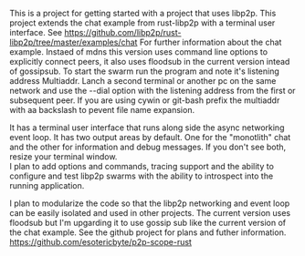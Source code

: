 This is a project for getting started with a project that uses libp2p.
This project extends the chat example from rust-libp2p with a terminal user interface.
See 
https://github.com/libp2p/rust-libp2p/tree/master/examples/chat
For further information about the chat example.
Instaed of mdns this version uses command line options to explicitly connect peers, it also uses floodsub in the current version intead of gossipsub. 
To start the swarm run the program and note it's listening address Multiaddr. 
Lanch a second terminal or another pc on the same network and use the --dial option with the listening address from the first or subsequent peer.
If you are using cywin or git-bash prefix the multiaddr with aa backslash to pevent file name expansion.

It has a terminal user interface that runs along side the async networking event loop. It has two output areas by default. One for the "monotlith" chat and the other for information and debug messages.
If you don't see both, resize your terminal window.   
I plan to add options and commands, tracing support and the ability to configure and test libp2p swarms with the ability to introspect into the running application.

I plan to modularize the code so that the libp2p networking and event loop can be easily isolated and used in other projects.
The current version uses floodsub but I'm upgarding it to use gossip sub like the current version of the chat example.
See the github project for plans and futher information. 
https://github.com/esotericbyte/p2p-scope-rust


